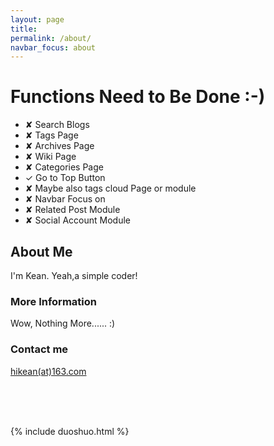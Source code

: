 ```yaml
---
layout: page
title:
permalink: /about/
navbar_focus: about
---
```


# Functions Need to Be Done :-)

- ✘ Search Blogs
- ✘ Tags Page
- ✘ Archives Page
- ✘ Wiki Page
- ✘ Categories Page
- ✓ Go to Top Button
- ✘ Maybe also tags cloud Page or module
- ✘ Navbar Focus on
- ✘ Related Post Module
- ✘ Social Account Module


## About Me

I'm Kean. Yeah,a simple coder!

### More Information

Wow, Nothing More...... :)

### Contact me


[hikean(at)163.com](mailto:hikean@163.com)


<br/><br/><br/>




{% include duoshuo.html %}
